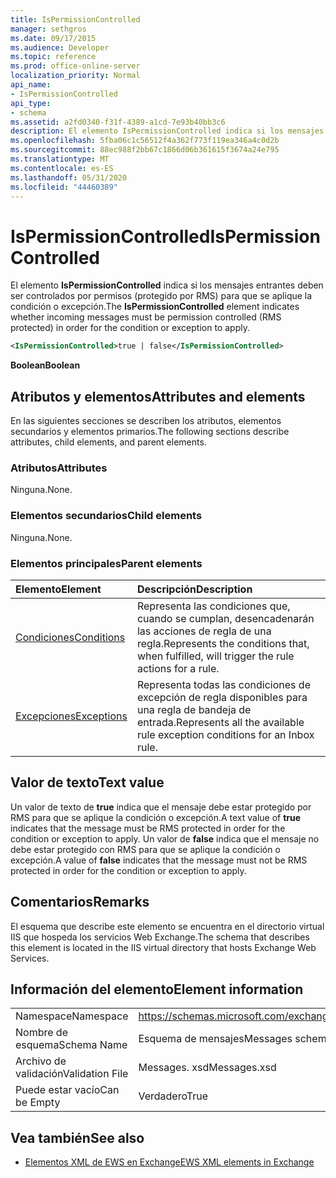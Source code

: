```yaml
---
title: IsPermissionControlled
manager: sethgros
ms.date: 09/17/2015
ms.audience: Developer
ms.topic: reference
ms.prod: office-online-server
localization_priority: Normal
api_name:
- IsPermissionControlled
api_type:
- schema
ms.assetid: a2fd0340-f31f-4389-a1cd-7e93b40bb3c6
description: El elemento IsPermissionControlled indica si los mensajes entrantes deben ser controlados por permisos (protegido por RMS) para que se aplique la condición o excepción.
ms.openlocfilehash: 5fba06c1c56512f4a362f773f119ea346a4c0d2b
ms.sourcegitcommit: 88ec988f2bb67c1866d06b361615f3674a24e795
ms.translationtype: MT
ms.contentlocale: es-ES
ms.lasthandoff: 05/31/2020
ms.locfileid: "44460389"
---
```

# <a name="ispermissioncontrolled"></a><span data-ttu-id="ed58a-103">IsPermissionControlled</span><span class="sxs-lookup"><span data-stu-id="ed58a-103">IsPermissionControlled</span></span>

<span data-ttu-id="ed58a-104">El elemento **IsPermissionControlled** indica si los mensajes entrantes deben ser controlados por permisos (protegido por RMS) para que se aplique la condición o excepción.</span><span class="sxs-lookup"><span data-stu-id="ed58a-104">The **IsPermissionControlled** element indicates whether incoming messages must be permission controlled (RMS protected) in order for the condition or exception to apply.</span></span> 
  
```XML
<IsPermissionControlled>true | false</IsPermissionControlled>
```

 <span data-ttu-id="ed58a-105">**Boolean**</span><span class="sxs-lookup"><span data-stu-id="ed58a-105">**Boolean**</span></span>
## <a name="attributes-and-elements"></a><span data-ttu-id="ed58a-106">Atributos y elementos</span><span class="sxs-lookup"><span data-stu-id="ed58a-106">Attributes and elements</span></span>

<span data-ttu-id="ed58a-107">En las siguientes secciones se describen los atributos, elementos secundarios y elementos primarios.</span><span class="sxs-lookup"><span data-stu-id="ed58a-107">The following sections describe attributes, child elements, and parent elements.</span></span>
  
### <a name="attributes"></a><span data-ttu-id="ed58a-108">Atributos</span><span class="sxs-lookup"><span data-stu-id="ed58a-108">Attributes</span></span>

<span data-ttu-id="ed58a-109">Ninguna.</span><span class="sxs-lookup"><span data-stu-id="ed58a-109">None.</span></span>
  
### <a name="child-elements"></a><span data-ttu-id="ed58a-110">Elementos secundarios</span><span class="sxs-lookup"><span data-stu-id="ed58a-110">Child elements</span></span>

<span data-ttu-id="ed58a-111">Ninguna.</span><span class="sxs-lookup"><span data-stu-id="ed58a-111">None.</span></span>
  
### <a name="parent-elements"></a><span data-ttu-id="ed58a-112">Elementos principales</span><span class="sxs-lookup"><span data-stu-id="ed58a-112">Parent elements</span></span>

|<span data-ttu-id="ed58a-113">**Elemento**</span><span class="sxs-lookup"><span data-stu-id="ed58a-113">**Element**</span></span>|<span data-ttu-id="ed58a-114">**Descripción**</span><span class="sxs-lookup"><span data-stu-id="ed58a-114">**Description**</span></span>|
|:-----|:-----|
|[<span data-ttu-id="ed58a-115">Condiciones</span><span class="sxs-lookup"><span data-stu-id="ed58a-115">Conditions</span></span>](conditions.md) <br/> |<span data-ttu-id="ed58a-116">Representa las condiciones que, cuando se cumplan, desencadenarán las acciones de regla de una regla.</span><span class="sxs-lookup"><span data-stu-id="ed58a-116">Represents the conditions that, when fulfilled, will trigger the rule actions for a rule.</span></span>  <br/> |
|[<span data-ttu-id="ed58a-117">Excepciones</span><span class="sxs-lookup"><span data-stu-id="ed58a-117">Exceptions</span></span>](exceptions.md) <br/> |<span data-ttu-id="ed58a-118">Representa todas las condiciones de excepción de regla disponibles para una regla de bandeja de entrada.</span><span class="sxs-lookup"><span data-stu-id="ed58a-118">Represents all the available rule exception conditions for an Inbox rule.</span></span>  <br/> |
   
## <a name="text-value"></a><span data-ttu-id="ed58a-119">Valor de texto</span><span class="sxs-lookup"><span data-stu-id="ed58a-119">Text value</span></span>

<span data-ttu-id="ed58a-120">Un valor de texto de **true** indica que el mensaje debe estar protegido por RMS para que se aplique la condición o excepción.</span><span class="sxs-lookup"><span data-stu-id="ed58a-120">A text value of **true** indicates that the message must be RMS protected in order for the condition or exception to apply.</span></span> <span data-ttu-id="ed58a-121">Un valor de **false** indica que el mensaje no debe estar protegido con RMS para que se aplique la condición o excepción.</span><span class="sxs-lookup"><span data-stu-id="ed58a-121">A value of **false** indicates that the message must not be RMS protected in order for the condition or exception to apply.</span></span> 
  
## <a name="remarks"></a><span data-ttu-id="ed58a-122">Comentarios</span><span class="sxs-lookup"><span data-stu-id="ed58a-122">Remarks</span></span>

<span data-ttu-id="ed58a-123">El esquema que describe este elemento se encuentra en el directorio virtual IIS que hospeda los servicios Web Exchange.</span><span class="sxs-lookup"><span data-stu-id="ed58a-123">The schema that describes this element is located in the IIS virtual directory that hosts Exchange Web Services.</span></span>
  
## <a name="element-information"></a><span data-ttu-id="ed58a-124">Información del elemento</span><span class="sxs-lookup"><span data-stu-id="ed58a-124">Element information</span></span>

|||
|:-----|:-----|
|<span data-ttu-id="ed58a-125">Namespace</span><span class="sxs-lookup"><span data-stu-id="ed58a-125">Namespace</span></span>  <br/> |https://schemas.microsoft.com/exchange/services/2006/messages  <br/> |
|<span data-ttu-id="ed58a-126">Nombre de esquema</span><span class="sxs-lookup"><span data-stu-id="ed58a-126">Schema Name</span></span>  <br/> |<span data-ttu-id="ed58a-127">Esquema de mensajes</span><span class="sxs-lookup"><span data-stu-id="ed58a-127">Messages schema</span></span>  <br/> |
|<span data-ttu-id="ed58a-128">Archivo de validación</span><span class="sxs-lookup"><span data-stu-id="ed58a-128">Validation File</span></span>  <br/> |<span data-ttu-id="ed58a-129">Messages. xsd</span><span class="sxs-lookup"><span data-stu-id="ed58a-129">Messages.xsd</span></span>  <br/> |
|<span data-ttu-id="ed58a-130">Puede estar vacío</span><span class="sxs-lookup"><span data-stu-id="ed58a-130">Can be Empty</span></span>  <br/> |<span data-ttu-id="ed58a-131">Verdadero</span><span class="sxs-lookup"><span data-stu-id="ed58a-131">True</span></span>  <br/> |
   
## <a name="see-also"></a><span data-ttu-id="ed58a-132">Vea también</span><span class="sxs-lookup"><span data-stu-id="ed58a-132">See also</span></span>



- [<span data-ttu-id="ed58a-133">Elementos XML de EWS en Exchange</span><span class="sxs-lookup"><span data-stu-id="ed58a-133">EWS XML elements in Exchange</span></span>](ews-xml-elements-in-exchange.md)

